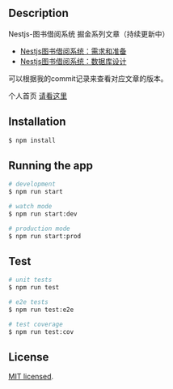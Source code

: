## Description

Nestjs-图书借阅系统 掘金系列文章（持续更新中）

- [Nestjs图书借阅系统：需求和准备](https://juejin.cn/post/7129451611163721764)
- [Nestjs图书借阅系统：数据库设计](https://juejin.cn/post/7130813977767968798)

可以根据我的commit记录来查看对应文章的版本。

个人首页
[请看这里](https://juejin.cn/user/4424090520140711)

## Installation

```bash
$ npm install
```

## Running the app

```bash
# development
$ npm run start

# watch mode
$ npm run start:dev

# production mode
$ npm run start:prod
```

## Test

```bash
# unit tests
$ npm run test

# e2e tests
$ npm run test:e2e

# test coverage
$ npm run test:cov
```


## License

[MIT licensed](LICENSE).
